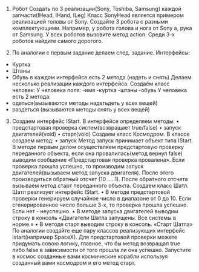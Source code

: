1) Робот
   Создать по 3 реализации(Sony, Toshiba, Samsung) каждой запчасти(IHead, IHand, ILeg)
   Класс SonyHead является примером реализацией головы от Sony.
   Создайте 3 робота с разными комплектующими.
   Например, у робота голова и нога от Sony а, рука от Samsung.
   У всех роботов вызовите метод action.
   Среди 3-х роботов найдите самого дорогого.

2) По аналогии с первым задание делаем след. задание.
   Интерфейсы:

- Куртка
- Штаны
- Обувь
  в каждом интерфейсе есть 2 метода (надеть и снять)
  Делаем несколько реализации каждого интерфейса.
  Создаём класс человек:
  У человека поля:
  -имя
  -куртка
  -штаны
  -обувь
  У человека есть 2 метода:
- одеться(вызываются методы надетьдеть у всех вещей)
- раздеться (вызываются методы снять у всех вещей)

3) Создаем интерфейс IStart. В интерфейсе определяем методы:
   • предстартовая проверка систем(возвращает true/false)
   • запуск двигателей(void)
   • старт(void)
   Создаем класс Космодром. В классе создаем метод:
   • запуск
   Метод запуск принимает объект типа IStart.
   В методе первым делом осуществляем предстартовую проверку переданного объекта, если она провалилась(метод вернул
   false) выводим сообщение «Предстартовая проверка провалена». Если проверка прошла успешно, то производим запуск
   двигателей(вызываем метод запуска двигателя).
   После этого производиться обратный отсчет (10 .....1). После обратного отсчета вызываем метод старт переданного
   объекта.
   Создаем класс Шатл. Шатл реализует интерфейс IStart.
   • В методе предстартовой проверки генерируем случайное число в диапазоне от 0 до 10. Если сгенерированное число
   больше 3-х, то проверка прошла успешно. Если нет - неуспешно.
   • В методе запуска двигателей выводим строку в консоль «Двигатели Шатла запущены. Все системы в норме.»
   • В методе старт выводим строку в консоль. «Старт Шатла»
   По аналогии создайте еще пару классов реализующих интерфейс Istart(например SpaceX).
   Для предстартовой проверки можете придумать совою логику, главное, что бы метод возвращал true либо false в
   зависимости от того прошла ли она успешно.
   Запустите в космос созданные вами космические корабли используя созданный вами космодром и его метод старт.